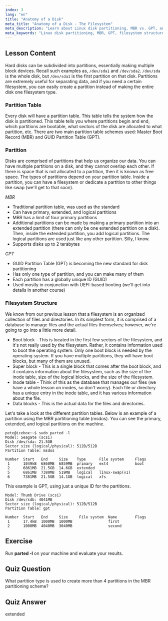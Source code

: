 ```yaml
---
index: 3
lang: "en"
title: "Anatomy of a Disk"
meta_title: "Anatomy of a Disk - The Filesystem"
meta_description: "Learn about Linux disk partitioning, MBR vs. GPT, and filesystem structure. Understand partitions, tables, and how to organize data. Get started with this beginner guide!"
meta_keywords: "Linux disk partitioning, MBR, GPT, filesystem structure, Linux partitions, beginner, tutorial, guide"
---
```


## Lesson Content

Hard disks can be subdivided into partitions, essentially making multiple block devices. Recall such examples as, `/dev/sda1` and `/dev/sda2`. `/dev/sda` is the whole disk, but `/dev/sda1` is the first partition on that disk. Partitions are extremely useful for separating data, and if you need a certain filesystem, you can easily create a partition instead of making the entire disk one filesystem type.

### Partition Table

Every disk will have a partition table. This table tells the system how the disk is partitioned. This table tells you where partitions begin and end, which partitions are bootable, what sectors of the disk are allocated to what partition, etc. There are two main partition table schemes used: Master Boot Record (MBR) and GUID Partition Table (GPT).

### Partition

Disks are comprised of partitions that help us organize our data. You can have multiple partitions on a disk, and they cannot overlap each other. If there is space that is not allocated to a partition, then it is known as free space. The types of partitions depend on your partition table. Inside a partition, you can have a filesystem or dedicate a partition to other things like swap (we'll get to that soon).

_MBR_

- Traditional partition table, was used as the standard
- Can have primary, extended, and logical partitions
- MBR has a limit of four primary partitions
- Additional partitions can be made by making a primary partition into an extended partition (there can only be one extended partition on a disk). Then, inside the extended partition, you add logical partitions. The logical partitions are used just like any other partition. Silly, I know.
- Supports disks up to 2 terabytes

_GPT_

- GUID Partition Table (GPT) is becoming the new standard for disk partitioning
- Has only one type of partition, and you can make many of them
- Each partition has a globally unique ID (GUID)
- Used mostly in conjunction with UEFI-based booting (we'll get into details in another course)

### Filesystem Structure

We know from our previous lesson that a filesystem is an organized collection of files and directories. In its simplest form, it is comprised of a database to manage files and the actual files themselves; however, we're going to go into a little more detail.

- Boot block - This is located in the first few sectors of the filesystem, and it's not really used by the filesystem. Rather, it contains information used to boot the operating system. Only one boot block is needed by the operating system. If you have multiple partitions, they will have boot blocks, but many of them are unused.
- Super block - This is a single block that comes after the boot block, and it contains information about the filesystem, such as the size of the inode table, size of the logical blocks, and the size of the filesystem.
- Inode table - Think of this as the database that manages our files (we have a whole lesson on inodes, so don't worry). Each file or directory has a unique entry in the inode table, and it has various information about the file.
- Data blocks - This is the actual data for the files and directories.

Let's take a look at the different partition tables. Below is an example of a partition using the MBR partitioning table (msdos). You can see the primary, extended, and logical partitions on the machine.

```plaintext
pete@icebox:~$ sudo parted -l
Model: Seagate (scsi)
Disk /dev/sda: 21.5GB
Sector size (logical/physical): 512B/512B
Partition Table: msdos

Number  Start   End     Size    Type      File system     Flags
 1      1049kB  6860MB  6859MB  primary   ext4            boot
 2      6861MB  21.5GB  14.6GB  extended
 5      6861MB  7380MB  519MB   logical   linux-swap(v1)
 6      7381MB  21.5GB  14.1GB  logical   xfs
```

This example is GPT, using just a unique ID for the partitions.

```plaintext
Model: Thumb Drive (scsi)
Disk /dev/sdb: 4041MB
Sector size (logical/physical): 512B/512B
Partition Table: gpt

Number  Start   End     Size     File system  Name        Flags
 1      17.4kB  1000MB  1000MB                first
 2      1000MB  4040MB  3040MB                second
```

## Exercise

Run **parted -l** on your machine and evaluate your results.

## Quiz Question

What partition type is used to create more than 4 partitions in the MBR partitioning scheme?

## Quiz Answer

extended
